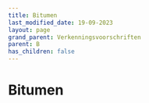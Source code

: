 ```yaml
---
title: Bitumen
last_modified_date: 19-09-2023
layout: page
grand_parent: Verkenningsvoorschriften
parent: B
has_children: false
---
```


Bitumen
=======


